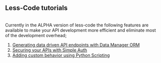 ## Less-Code tutorials
<br/>
Currently in the ALPHA version of less-code the following features are available to make your API development more efficient and eliminate most of the development overhead;
  

1. [Generating data driven API endpoints with Data Manager ORM](tutorials?article=/datamanager)
2. [Securing your APIs with Simple Auth](tutorials?article=/simpleauth)
3. [Adding custom behavior using Python Scripting](tutorials?article=/pythonscripting)
